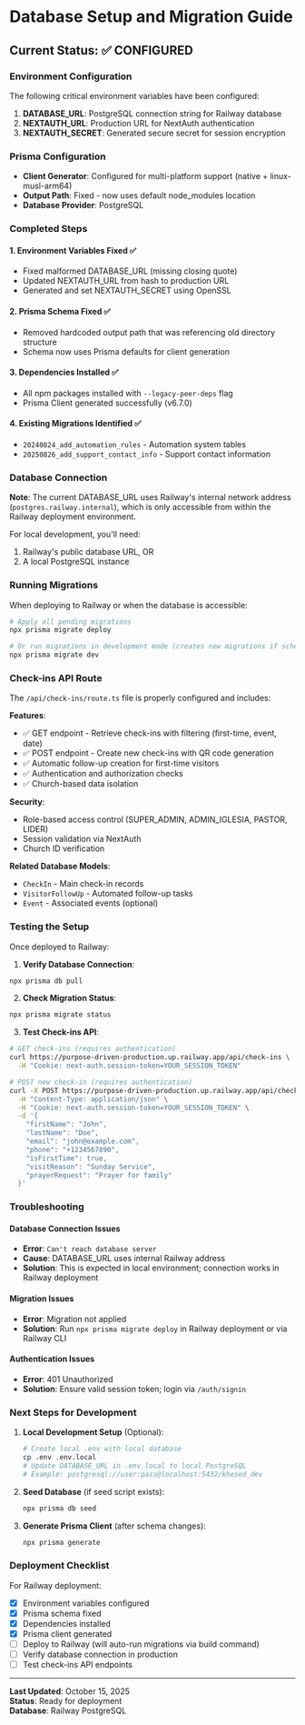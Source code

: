 # Database Setup and Migration Guide

## Current Status: ✅ CONFIGURED

### Environment Configuration
The following critical environment variables have been configured:

1. **DATABASE_URL**: PostgreSQL connection string for Railway database
2. **NEXTAUTH_URL**: Production URL for NextAuth authentication
3. **NEXTAUTH_SECRET**: Generated secure secret for session encryption

### Prisma Configuration
- **Client Generator**: Configured for multi-platform support (native + linux-musl-arm64)
- **Output Path**: Fixed - now uses default node_modules location
- **Database Provider**: PostgreSQL

### Completed Steps

#### 1. Environment Variables Fixed ✅
- Fixed malformed DATABASE_URL (missing closing quote)
- Updated NEXTAUTH_URL from hash to production URL
- Generated and set NEXTAUTH_SECRET using OpenSSL

#### 2. Prisma Schema Fixed ✅
- Removed hardcoded output path that was referencing old directory structure
- Schema now uses Prisma defaults for client generation

#### 3. Dependencies Installed ✅
- All npm packages installed with `--legacy-peer-deps` flag
- Prisma Client generated successfully (v6.7.0)

#### 4. Existing Migrations Identified ✅
- `20240824_add_automation_rules` - Automation system tables
- `20250826_add_support_contact_info` - Support contact information

### Database Connection

**Note**: The current DATABASE_URL uses Railway's internal network address (`postgres.railway.internal`), which is only accessible from within the Railway deployment environment.

For local development, you'll need:
1. Railway's public database URL, OR
2. A local PostgreSQL instance

### Running Migrations

When deploying to Railway or when the database is accessible:

```bash
# Apply all pending migrations
npx prisma migrate deploy

# Or run migrations in development mode (creates new migrations if schema changed)
npx prisma migrate dev
```

### Check-ins API Route

The `/api/check-ins/route.ts` file is properly configured and includes:

**Features**:
- ✅ GET endpoint - Retrieve check-ins with filtering (first-time, event, date)
- ✅ POST endpoint - Create new check-ins with QR code generation
- ✅ Automatic follow-up creation for first-time visitors
- ✅ Authentication and authorization checks
- ✅ Church-based data isolation

**Security**:
- Role-based access control (SUPER_ADMIN, ADMIN_IGLESIA, PASTOR, LIDER)
- Session validation via NextAuth
- Church ID verification

**Related Database Models**:
- `CheckIn` - Main check-in records
- `VisitorFollowUp` - Automated follow-up tasks
- `Event` - Associated events (optional)

### Testing the Setup

Once deployed to Railway:

1. **Verify Database Connection**:
```bash
npx prisma db pull
```

2. **Check Migration Status**:
```bash
npx prisma migrate status
```

3. **Test Check-ins API**:
```bash
# GET check-ins (requires authentication)
curl https://purpose-driven-production.up.railway.app/api/check-ins \
  -H "Cookie: next-auth.session-token=YOUR_SESSION_TOKEN"

# POST new check-in (requires authentication)
curl -X POST https://purpose-driven-production.up.railway.app/api/check-ins \
  -H "Content-Type: application/json" \
  -H "Cookie: next-auth.session-token=YOUR_SESSION_TOKEN" \
  -d '{
    "firstName": "John",
    "lastName": "Doe",
    "email": "john@example.com",
    "phone": "+1234567890",
    "isFirstTime": true,
    "visitReason": "Sunday Service",
    "prayerRequest": "Prayer for family"
  }'
```

### Troubleshooting

#### Database Connection Issues
- **Error**: `Can't reach database server`
- **Cause**: DATABASE_URL uses internal Railway address
- **Solution**: This is expected in local environment; connection works in Railway deployment

#### Migration Issues
- **Error**: Migration not applied
- **Solution**: Run `npx prisma migrate deploy` in Railway deployment or via Railway CLI

#### Authentication Issues
- **Error**: 401 Unauthorized
- **Solution**: Ensure valid session token; login via `/auth/signin`

### Next Steps for Development

1. **Local Development Setup** (Optional):
   ```bash
   # Create local .env with local database
   cp .env .env.local
   # Update DATABASE_URL in .env.local to local PostgreSQL
   # Example: postgresql://user:pass@localhost:5432/khesed_dev
   ```

2. **Seed Database** (if seed script exists):
   ```bash
   npx prisma db seed
   ```

3. **Generate Prisma Client** (after schema changes):
   ```bash
   npx prisma generate
   ```

### Deployment Checklist

For Railway deployment:
- [x] Environment variables configured
- [x] Prisma schema fixed
- [x] Dependencies installed
- [x] Prisma client generated
- [ ] Deploy to Railway (will auto-run migrations via build command)
- [ ] Verify database connection in production
- [ ] Test check-ins API endpoints

---

**Last Updated**: October 15, 2025  
**Status**: Ready for deployment  
**Database**: Railway PostgreSQL  

